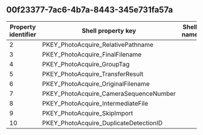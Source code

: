 ## 00f23377-7ac6-4b7a-8443-345e731fa57a

Property identifier | Shell property key | Shell name | Alias
--- | --- | --- | ---
2 | PKEY_PhotoAcquire_RelativePathname |  | 
3 | PKEY_PhotoAcquire_FinalFilename |  | 
4 | PKEY_PhotoAcquire_GroupTag |  | 
5 | PKEY_PhotoAcquire_TransferResult |  | 
6 | PKEY_PhotoAcquire_OriginalFilename |  | 
7 | PKEY_PhotoAcquire_CameraSequenceNumber |  | 
8 | PKEY_PhotoAcquire_IntermediateFile |  | 
9 | PKEY_PhotoAcquire_SkipImport |  | 
10 | PKEY_PhotoAcquire_DuplicateDetectionID |  | 

